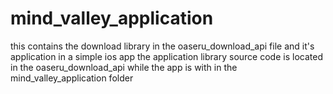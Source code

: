 # mind_valley_application
this contains the download library in the oaseru_download_api file and it's application in a simple ios app
the application library source code is located in the oaseru_download_api 
while the app is with in the mind_valley_application folder

